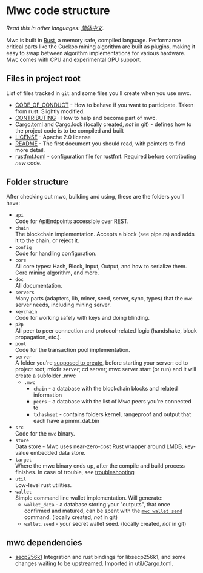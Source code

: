 # Mwc code structure

*Read this in other languages: [简体中文](translations/code_structure_ZH-CN.md).*

Mwc is built in [Rust](https://www.rust-lang.org/), a memory safe, compiled language. Performance critical parts like the Cuckoo mining algorithm are built as plugins, making it easy to swap between algorithm implementations for various hardware. Mwc comes with CPU and experimental GPU support.

## Files in project root

List of files tracked in `git` and some files you'll create when you use mwc.

- [CODE_OF_CONDUCT](../CODE_OF_CONDUCT.md) - How to behave if you want to participate. Taken from rust. Slightly modified.
- [CONTRIBUTING](../CONTRIBUTING.md) - How to help and become part of mwc.
- [Cargo.toml](../Cargo.toml) and Cargo.lock (locally created, _not_ in git) - defines how to the project code is to be compiled and built
- [LICENSE](../LICENSE) - Apache 2.0 license
- [README](../README.md) - The first document you should read, with pointers to find more detail.
- [rustfmt.toml](../rustfmt.toml) - configuration file for rustfmt. Required before contributing _new_ code.

## Folder structure

After checking out mwc, building and using, these are the folders you'll have:

- `api`\
 Code for ApiEndpoints accessible over REST.
- `chain`\
 The blockchain implementation. Accepts a block (see pipe.rs) and adds it to the chain, or reject it.
- `config`\
 Code for handling configuration.
- `core`\
 All core types: Hash, Block, Input, Output, and how to serialize them. Core mining algorithm, and more.
- `doc`\
 All documentation.
- `servers`\
 Many parts (adapters, lib, miner, seed, server, sync, types) that the `mwc` server needs, including mining server.
- `keychain`\
 Code for working safely with keys and doing blinding.
- `p2p`\
 All peer to peer connection and protocol-related logic (handshake, block propagation, etc.).
- `pool`\
 Code for the transaction pool implementation.
- `server`\
 A folder you're [supposed to create](build.md#running-a-node), before starting your server: cd to project root; mkdir server; cd server; mwc server start (or run) and it will create a subfolder .mwc
  - `.mwc`
    - `chain` - a database with the blockchain blocks and related information
    - `peers` - a database with the list of Mwc peers you're connected to
    - `txhashset` - contains folders kernel, rangeproof and output that each have a pmmr_dat.bin
- `src`\
  Code for the `mwc` binary.
- `store`\
  Data store - Mwc uses near-zero-cost Rust wrapper around LMDB, key-value embedded data store.
- `target`\
  Where the mwc binary ends up, after the compile and build process finishes.
  In case of trouble, see [troubleshooting](https://github.com/mimblewimble/docs/wiki/Troubleshooting)
- `util`\
  Low-level rust utilities.
- `wallet`\
  Simple command line wallet implementation. Will generate:
  - `wallet_data` - a database storing your "outputs", that once confirmed and matured, can be spent with the [`mwc wallet send`](wallet/usage.md) command. (locally created, *not* in git)
  - `wallet.seed` - your secret wallet seed. (locally created, *not* in git)

## mwc dependencies

- [secp256k1](https://github.com/mimblewimble/rust-secp256k1-zkp)
  Integration and rust bindings for libsecp256k1, and some changes waiting to be upstreamed. Imported in util/Cargo.toml.
